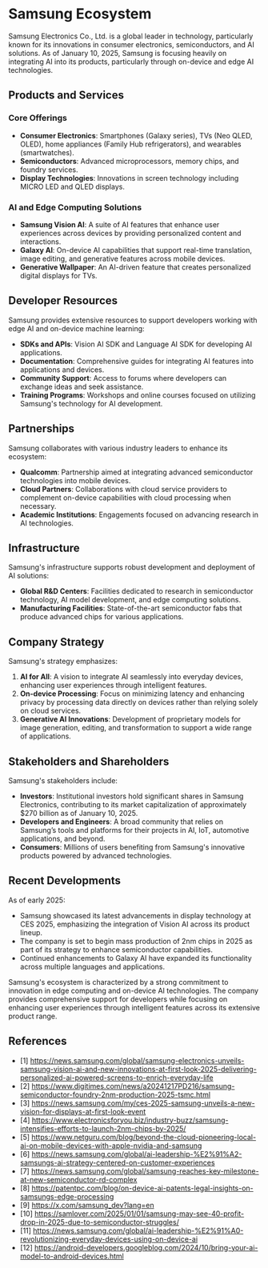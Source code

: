 # Samsung Ecosystem

Samsung Electronics Co., Ltd. is a global leader in technology, particularly known for its innovations in consumer electronics, semiconductors, and AI solutions. As of January 10, 2025, Samsung is focusing heavily on integrating AI into its products, particularly through on-device and edge AI technologies.

## Products and Services

### Core Offerings
- **Consumer Electronics**: Smartphones (Galaxy series), TVs (Neo QLED, OLED), home appliances (Family Hub refrigerators), and wearables (smartwatches).
- **Semiconductors**: Advanced microprocessors, memory chips, and foundry services.
- **Display Technologies**: Innovations in screen technology including MICRO LED and QLED displays.
  
### AI and Edge Computing Solutions
- **Samsung Vision AI**: A suite of AI features that enhance user experiences across devices by providing personalized content and interactions.
- **Galaxy AI**: On-device AI capabilities that support real-time translation, image editing, and generative features across mobile devices.
- **Generative Wallpaper**: An AI-driven feature that creates personalized digital displays for TVs.

## Developer Resources

Samsung provides extensive resources to support developers working with edge AI and on-device machine learning:
- **SDKs and APIs**: Vision AI SDK and Language AI SDK for developing AI applications.
- **Documentation**: Comprehensive guides for integrating AI features into applications and devices.
- **Community Support**: Access to forums where developers can exchange ideas and seek assistance.
- **Training Programs**: Workshops and online courses focused on utilizing Samsung's technology for AI development.

## Partnerships

Samsung collaborates with various industry leaders to enhance its ecosystem:
- **Qualcomm**: Partnership aimed at integrating advanced semiconductor technologies into mobile devices.
- **Cloud Partners**: Collaborations with cloud service providers to complement on-device capabilities with cloud processing when necessary.
- **Academic Institutions**: Engagements focused on advancing research in AI technologies.

## Infrastructure

Samsung's infrastructure supports robust development and deployment of AI solutions:
- **Global R&D Centers**: Facilities dedicated to research in semiconductor technology, AI model development, and edge computing solutions.
- **Manufacturing Facilities**: State-of-the-art semiconductor fabs that produce advanced chips for various applications.

## Company Strategy

Samsung's strategy emphasizes:
1. **AI for All**: A vision to integrate AI seamlessly into everyday devices, enhancing user experiences through intelligent features.
2. **On-device Processing**: Focus on minimizing latency and enhancing privacy by processing data directly on devices rather than relying solely on cloud services.
3. **Generative AI Innovations**: Development of proprietary models for image generation, editing, and transformation to support a wide range of applications.

## Stakeholders and Shareholders

Samsung's stakeholders include:
- **Investors**: Institutional investors hold significant shares in Samsung Electronics, contributing to its market capitalization of approximately $270 billion as of January 10, 2025.
- **Developers and Engineers**: A broad community that relies on Samsung’s tools and platforms for their projects in AI, IoT, automotive applications, and beyond.
- **Consumers**: Millions of users benefiting from Samsung's innovative products powered by advanced technologies.

## Recent Developments

As of early 2025:
- Samsung showcased its latest advancements in display technology at CES 2025, emphasizing the integration of Vision AI across its product lineup.
- The company is set to begin mass production of 2nm chips in 2025 as part of its strategy to enhance semiconductor capabilities.
- Continued enhancements to Galaxy AI have expanded its functionality across multiple languages and applications.

Samsung's ecosystem is characterized by a strong commitment to innovation in edge computing and on-device AI technologies. The company provides comprehensive support for developers while focusing on enhancing user experiences through intelligent features across its extensive product range.

## References

- [1] https://news.samsung.com/global/samsung-electronics-unveils-samsung-vision-ai-and-new-innovations-at-first-look-2025-delivering-personalized-ai-powered-screens-to-enrich-everyday-life
- [2] https://www.digitimes.com/news/a20241217PD216/samsung-semiconductor-foundry-2nm-production-2025-tsmc.html
- [3] https://news.samsung.com/my/ces-2025-samsung-unveils-a-new-vision-for-displays-at-first-look-event
- [4] https://www.electronicsforyou.biz/industry-buzz/samsung-intensifies-efforts-to-launch-2nm-chips-by-2025/
- [5] https://www.netguru.com/blog/beyond-the-cloud-pioneering-local-ai-on-mobile-devices-with-apple-nvidia-and-samsung
- [6] https://news.samsung.com/global/ai-leadership-%E2%91%A2-samsungs-ai-strategy-centered-on-customer-experiences
- [7] https://news.samsung.com/global/samsung-reaches-key-milestone-at-new-semiconductor-rd-complex
- [8] https://patentpc.com/blog/on-device-ai-patents-legal-insights-on-samsungs-edge-processing
- [9] https://x.com/samsung_dev?lang=en
- [10] https://samlover.com/2025/01/01/samsung-may-see-40-profit-drop-in-2025-due-to-semiconductor-struggles/
- [11] https://news.samsung.com/global/ai-leadership-%E2%91%A0-revolutionizing-everyday-devices-using-on-device-ai
- [12] https://android-developers.googleblog.com/2024/10/bring-your-ai-model-to-android-devices.html